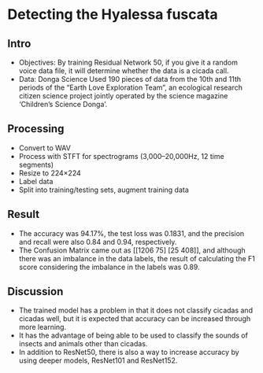 # Detecting the Hyalessa fuscata

## Intro
- Objectives: By training Residual Network 50, if you give it a random voice data file, it will determine whether the data is a cicada call.
- Data: Donga Science Used 190 pieces of data from the 10th and 11th periods of the “Earth Love Exploration Team”, an ecological research citizen science project jointly operated by the science magazine ‘Children’s Science Donga’.

## Processing
- Convert to WAV
- Process with STFT for spectrograms (3,000–20,000Hz, 12 time segments)
- Resize to 224×224
- Label data
- Split into training/testing sets, augment training data

## Result
- The accuracy was 94.17%, the test loss was 0.1831, and the precision and recall were also 0.84 and 0.94, respectively.
- The Confusion Matrix came out as [[1206 75] [25 408]], and although there was an imbalance in the data labels, the result of calculating the F1 score considering the imbalance in the labels was 0.89.

## Discussion
- The trained model has a problem in that it does not classify cicadas and cicadas well, but it is expected that accuracy can be increased through more learning.
- It has the advantage of being able to be used to classify the sounds of insects and animals other than cicadas.
- In addition to ResNet50, there is also a way to increase accuracy by using deeper models, ResNet101 and ResNet152.
